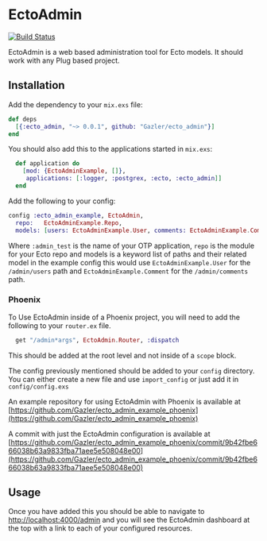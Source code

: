# EctoAdmin

[![Build Status](https://travis-ci.org/Gazler/ecto_admin.svg)](https://travis-ci.org/Gazler/ecto_admin)

EctoAdmin is a web based administration tool for Ecto models. It should work
with any Plug based project.

## Installation

Add the dependency to your `mix.exs` file:

```elixir
def deps
  [{:ecto_admin, "~> 0.0.1", github: "Gazler/ecto_admin"}]
end
```

You should also add this to the applications started in `mix.exs`:

```elixir
  def application do
    [mod: {EctoAdminExample, []},
     applications: [:logger, :postgrex, :ecto, :ecto_admin]]
  end
```

Add the following to your config:

```elixir
config :ecto_admin_example, EctoAdmin,
  repo:   EctoAdminExample.Repo,
  models: [users: EctoAdminExample.User, comments: EctoAdminExample.Comment]
```

Where `:admin_test` is the name of your OTP application, `repo` is the module
for your Ecto repo and models is a keyword list of paths and their related
model in the example config this would use `EctoAdminExample.User` for the
`/admin/users` path and `EctoAdminExample.Comment` for the
`/admin/comments` path.

### Phoenix

To Use EctoAdmin inside of a Phoenix project, you will need to add the
following to your `router.ex` file.

```elixir
  get "/admin*args", EctoAdmin.Router, :dispatch
```

This should be added at the root level and not inside of a `scope` block.

The config previously mentioned should be added to your `config` directory.
You can either create a new file and use `import_config` or just add it in
`config/config.exs`

An example repository for using EctoAdmin with Phoenix is available at
[https://github.com/Gazler/ecto_admin_example_phoenix](https://github.com/Gazler/ecto_admin_example_phoenix)

A commit with just the EctoAdmin configuration is available at
[https://github.com/Gazler/ecto_admin_example_phoenix/commit/9b42fbe666038b63a9833fba71aee5e508048e00](https://github.com/Gazler/ecto_admin_example_phoenix/commit/9b42fbe666038b63a9833fba71aee5e508048e00)

## Usage

Once you have added this you should be able to navigate to
[http://localhost:4000/admin](http://localhost:4000/admin) and you will see the
EctoAdmin dashboard at the top with a link to each of your configured
resources.
